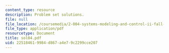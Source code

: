 ```yaml
---
content_type: resource
description: Problem set solutions.
file: null
file_location: /coursemedia/2-004-systems-modeling-and-control-ii-fall-2007/225184619984d867a4e79c2299cce207_sol04.pdf
file_type: application/pdf
resourcetype: Document
title: sol04.pdf
uid: 22518461-9984-d867-a4e7-9c2299cce207
---
```

